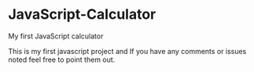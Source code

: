 # JavaScript-Calculator
My first JavaScript calculator

This is my first javascript project and If you have any comments or issues noted feel free to point them out.

